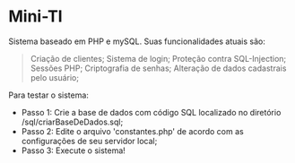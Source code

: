 # Mini-TI
Sistema baseado em PHP e mySQL. Suas funcionalidades atuais são:
> Criação de clientes;
> Sistema de login;
> Proteção contra SQL-Injection;
> Sessões PHP;
> Criptografia de senhas;
> Alteração de dados cadastrais pelo usuário;

Para testar o sistema:

* Passo 1: Crie a base de dados com código SQL localizado no diretório /sql/criarBaseDeDados.sql;
* Passo 2: Edite o arquivo 'constantes.php' de acordo com as configurações de seu servidor local;
* Passo 3: Execute o sistema! 

